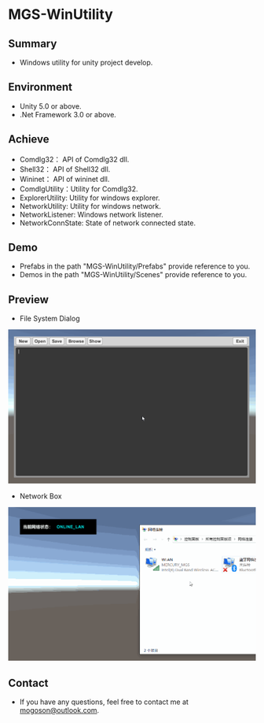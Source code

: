 # MGS-WinUtility

## Summary
- Windows utility for unity project develop.

## Environment
- Unity 5.0 or above.
- .Net Framework 3.0 or above.

## Achieve
- Comdlg32： API of Comdlg32 dll.
- Shell32： API of Shell32 dll.
- Wininet： API of wininet dll.
- ComdlgUtility：Utility for Comdlg32.
- ExplorerUtility: Utility for windows explorer.
- NetworkUtility: Utility for windows network.
- NetworkListener: Windows network listener.
- NetworkConnState: State of network connected state.

## Demo
- Prefabs in the path "MGS-WinUtility/Prefabs" provide reference to you.
- Demos in the path "MGS-WinUtility/Scenes" provide reference to you.

## Preview
- File System Dialog

![File System Dialog](./Attachment/README_Image/FileSystemDialog.gif)

- Network Box

![Network Box](./Attachment/README_Image/NetworkBox.gif)

## Contact
- If you have any questions, feel free to contact me at mogoson@outlook.com.
